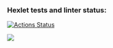 ### Hexlet tests and linter status:
[![Actions Status](https://github.com/Meetyouafter/frontend-project-lvl1/workflows/hexlet-check/badge.svg)](https://github.com/Meetyouafter/frontend-project-lvl1/actions)

<a href="https://codeclimate.com/github/Meetyouafter/frontend-project-lvl1/maintainability"><img src="https://api.codeclimate.com/v1/badges/6ec66220f3b2c01bb4da/maintainability" /></a>
